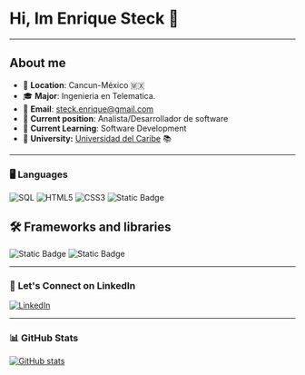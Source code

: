# Hi, Im Enrique Steck 👋

---

## About me

- 📍 **Location**: Cancun-México 🇲🇽
- 🎓 **Major**: Ingenieria en Telematica.
- 📧 **Email**: <steck.enrique@gmail.com>
- 💼 **Current position**: Analista/Desarrollador de software
- 🌱 **Current Learning**: Software Development
- 🏫 **University:** [Universidad del Caribe](https://www.unicaribe.mx/) 📚

---

### 🖥️ **Languages**

![SQL](https://img.shields.io/badge/SQL-316192?style=for-the-badge&logo=postgresql&logoColor=white)
![HTML5](https://img.shields.io/badge/HTML5-E34F26?style=for-the-badge&logo=html5&logoColor=white)
![CSS3](https://img.shields.io/badge/CSS3-1572B6?style=for-the-badge&logo=css3&logoColor=white)
![Static Badge](https://img.shields.io/badge/javascript-F7DF1E?style=for-the-badge&logo=javascript&logoColor=black)

## 🛠 **Frameworks and libraries**

![Static Badge](https://img.shields.io/badge/react-61DAFB?style=flat-square&logo=react&logoColor=black)
![Static Badge](https://img.shields.io/badge/tailwindcss-06B6D4?style=flat-square&logo=tailwindcss&logoColor=black)

---

### 📇 **Let's Connect on LinkedIn**

[![LinkedIn](https://img.shields.io/badge/LinkedIn-0077B5?style=for-the-badge&logo=linkedin&logoColor=white)](https://www.linkedin.com/in/enrique-ochoa-steck-54023923a/)

---

### 📊 **GitHub Stats**

[![GitHub stats](https://github-readme-stats.vercel.app/api?username=steck3&show_icons=true&hide_rank=true&custom_title=steck3&theme=synthwave)](https://github.com/anuraghazra/github-readme-stats)
